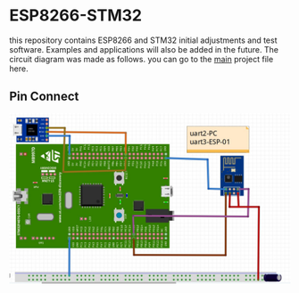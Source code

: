# ESP8266-STM32
this repository contains ESP8266 and STM32 initial adjustments and test software. Examples and applications will also be added in the future.
The circuit diagram was made as follows.
you can go to the [main](https://github.com/HalilGok/ESP8266-STM32/blob/master/Core/Src/main.c) project file here.
## Pin Connect

![circuit](https://github.com/HalilGok/ESP8266-STM32/blob/master/test_circuit.JPG)

